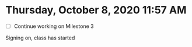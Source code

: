 # Thursday, October  8, 2020 11:57 AM

- [ ] Continue working on Milestone 3

Signing on, class has started 
